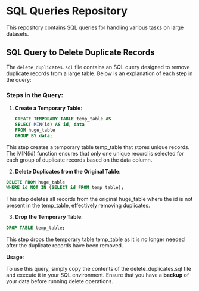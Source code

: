 # SQL Queries Repository

This repository contains SQL queries for handling various tasks on large datasets.

## SQL Query to Delete Duplicate Records

The `delete_duplicates.sql` file contains an SQL query designed to remove duplicate records from a large table. Below is an explanation of each step in the query:

### Steps in the Query:

1. **Create a Temporary Table**:
   ```sql
   CREATE TEMPORARY TABLE temp_table AS
   SELECT MIN(id) AS id, data
   FROM huge_table
   GROUP BY data;
   ```
This step creates a temporary table temp_table that stores unique records. The MIN(id) function ensures that only one unique record is selected for each group of duplicate records based on the data column.

2. **Delete Duplicates from the Original Table**:

```sql
DELETE FROM huge_table
WHERE id NOT IN (SELECT id FROM temp_table);
```
This step deletes all records from the original huge_table where the id is not present in the temp_table, effectively removing duplicates.

3. **Drop the Temporary Table**:

```sql
DROP TABLE temp_table;
```
This step drops the temporary table temp_table as it is no longer needed after the duplicate records have been removed.

**Usage**:

To use this query, simply copy the contents of the delete_duplicates.sql file and execute it in your SQL environment. Ensure that you have a **backup** of your data before running delete operations.
